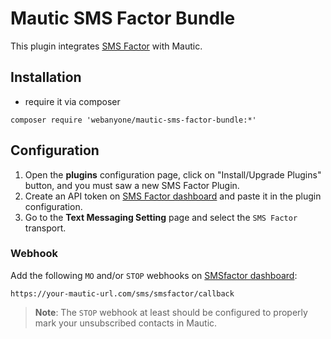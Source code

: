 # Mautic SMS Factor Bundle

This plugin integrates [SMS Factor](https://www.smsfactor.com/) with Mautic.

## Installation

- require it via composer

```shell
composer require 'webanyone/mautic-sms-factor-bundle:*'
```

## Configuration

1. Open the **plugins** configuration page, click on "Install/Upgrade Plugins" button, and you must saw a new SMS Factor Plugin.
1. Create an API token on [SMS Factor dashboard](https://secure.smsfactor.com/token.html) and paste it in the plugin
configuration.
1. Go to the **Text Messaging Setting** page and select the `SMS Factor` transport.

### Webhook

Add the following `MO` and/or `STOP` webhooks on [SMSfactor dashboard](https://secure.smsfactor.com/webhooks.html):

```text
https://your-mautic-url.com/sms/smsfactor/callback
```

> **Note**:
> The `STOP` webhook at least should be configured to properly mark your unsubscribed contacts in Mautic.
